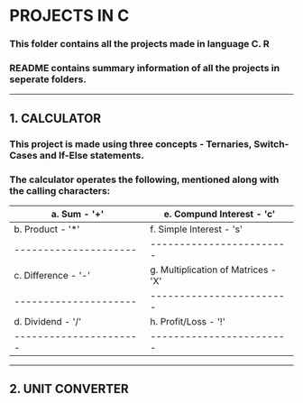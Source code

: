 # PROJECTS IN C
### This folder contains all the projects made in language C. R
### README contains summary information of all the projects in seperate folders.

_____________________________________ 

## 1. CALCULATOR

### This project is made using three concepts - Ternaries, Switch-Cases and If-Else statements.
### The calculator operates the following, mentioned along with the calling characters:

| a. Sum - '+'         |   e. Compund Interest - 'c'         |
---------------------  | ------------------------
|  b. Product - '*'    |  f. Simple Interest - 's'           |
---------------------  | ------------------------
|  c. Difference - '-' |  g. Multiplication of Matrices - 'X'|
---------------------  | ------------------------
|  d. Dividend - '/'   |  h. Profit/Loss - '!'               |
---------------------- | ------------------------

_____________________________________ 

## 2. UNIT CONVERTER




